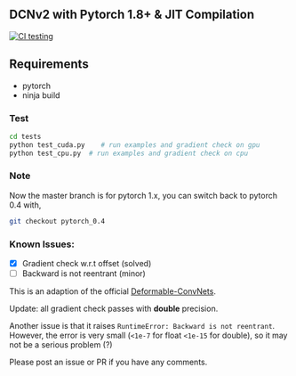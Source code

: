 ## DCNv2 with Pytorch 1.8+ & JIT Compilation

[![CI testing](https://github.com/tteepe/DCNv2/actions/workflows/ci-testing.yml/badge.svg)](https://github.com/tteepe/DCNv2/actions/workflows/ci-testing.yml)

## Requirements
- pytorch
- ninja build

### Test
```bash
cd tests
python test_cuda.py    # run examples and gradient check on gpu
python test_cpu.py  # run examples and gradient check on cpu 
```
### Note
Now the master branch is for pytorch 1.x, you can switch back to pytorch 0.4 with,
```bash
git checkout pytorch_0.4
```

### Known Issues:
- [x] Gradient check w.r.t offset (solved)
- [ ] Backward is not reentrant (minor)

This is an adaption of the official [Deformable-ConvNets](https://github.com/msracver/Deformable-ConvNets/tree/master/DCNv2_op).

Update: all gradient check passes with **double** precision. 

Another issue is that it raises `RuntimeError: Backward is not reentrant`. However, the error is very small (`<1e-7` for 
float `<1e-15` for double), 
so it may not be a serious problem (?)

Please post an issue or PR if you have any comments.
